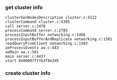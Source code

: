 ### get cluster info

```
clusterGenNodesDescription cluster.c:4122
clusterCommand cluster.c:4305
call server.c:2478
processCommand server.c:2785
processInputBuffer networking.c:1466
processInputBufferAndReplicate networking.c:1501
readQueryFromClient networking.c:1583
aeProcessEvents ae.c:443
aeMain ae.c:501
main server.c:4437
start 0x00007fff63f8e3d5

```

### create cluster info


```

```